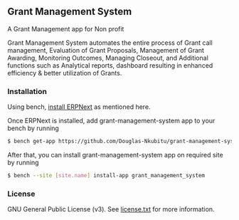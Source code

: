 ## Grant Management System

A Grant Management app for Non profit

Grant Management System automates the entire process of Grant call management, Evaluation of Grant Proposals, Management of Grant Awarding, Monitoring Outcomes, Managing Closeout, and Additional functions such as Analytical reports, dashboard resulting in enhanced efficiency & better utilization of Grants.

### Installation

Using bench, [install ERPNext](https://github.com/frappe/bench#installation) as mentioned here.

Once ERPNext is installed, add grant-management-system app to your bench by running

```sh
$ bench get-app https://github.com/Douglas-Nkubitu/grant-management-system.git
```

After that, you can install grant-management-system app on required site by running

```sh
$ bench --site [site.name] install-app grant_management_system
```

### License

GNU General Public License (v3). See [license.txt](https://github.com/navariltd/grant-management-system/blob/master/license.txt) for more information.
